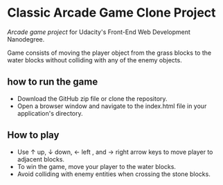 # Classic Arcade Game Clone Project

_Arcade game project_ for Udacity's Front-End Web Development Nanodegree.

Game consists of moving the player object from the grass blocks to the water blocks without colliding with any of the enemy objects.

## how to run the game

- Download the GitHub zip file or clone the repository.
- Open a browser window and navigate to the index.html file in your application's directory.

## How to play
* Use ↑ up, ↓ down, ← left , and → right arrow keys to move player to adjacent blocks.
* To win the game, move your player to the water blocks.
* Avoid colliding with enemy entities when crossing the stone blocks.
